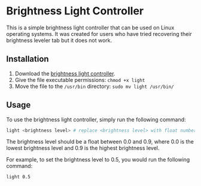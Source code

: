 # Brightness Light Controller

This is a simple brightness light controller that can be used on Linux operating systems. It was created for users who have tried recovering their brightness leveler tab but it does not work.

## Installation

1. Download the [brightness light controller](./light).
2. Give the file executable permissions: `chmod +x light`
3. Move the file to the `/usr/bin` directory: `sudo mv light /usr/bin/`

## Usage

To use the brightness light controller, simply run the following command:

```bash
light <brightness level> # replace <brightness level> with float numbers
```

The brightness level should be a float between 0.0 and 0.9, where 0.0 is the lowest brightness level and 0.9 is the highest brightness level.

For example, to set the brightness level to 0.5, you would run the following command:
```bash
light 0.5
```
